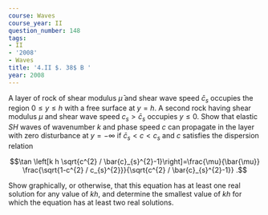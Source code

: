 ```yaml
---
course: Waves
course_year: II
question_number: 148
tags:
- II
- '2008'
- Waves
title: '4.II $. 38$ B '
year: 2008
---
```



A layer of rock of shear modulus $\bar{\mu}$ and shear wave speed $\bar{c}_{s}$ occupies the region $0 \leqslant y \leqslant h$ with a free surface at $y=h$. A second rock having shear modulus $\mu$ and shear wave speed $c_{s}>\bar{c}_{s}$ occupies $y \leqslant 0$. Show that elastic $S H$ waves of wavenumber $k$ and phase speed $c$ can propagate in the layer with zero disturbance at $y=-\infty$ if $\bar{c}_{s}<c<c_{s}$ and $c$ satisfies the dispersion relation

$$\tan \left[k h \sqrt{c^{2} / \bar{c}_{s}^{2}-1}\right]=\frac{\mu}{\bar{\mu}} \frac{\sqrt{1-c^{2} / c_{s}^{2}}}{\sqrt{c^{2} / \bar{c}_{s}^{2}-1}} .$$

Show graphically, or otherwise, that this equation has at least one real solution for any value of $k h$, and determine the smallest value of $k h$ for which the equation has at least two real solutions.